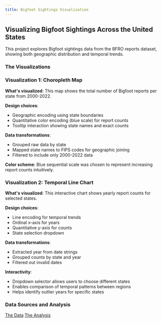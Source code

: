```yaml
---
title: Bigfoot Sightings Visualization
---
```


<!-- Load Vega libraries required for vegachart rendering -->
<script src="https://cdn.jsdelivr.net/npm/vega@5"></script>
<script src="https://cdn.jsdelivr.net/npm/vega-lite@5"></script>
<script src="https://cdn.jsdelivr.net/npm/vega-embed@6"></script>

<!-- Custom script to embed the charts -->
<script>
document.addEventListener('DOMContentLoaded', function() {
  var charts = document.getElementsByTagName('vegachart');
  Array.from(charts).forEach(function(chartElem) {
    var schemaURL = chartElem.getAttribute('schema-url');
    vegaEmbed(chartElem, schemaURL, {actions: false}).catch(console.error);
  });
});
</script>

## Visualizing Bigfoot Sightings Across the United States

This project explores Bigfoot sightings data from the BFRO reports dataset, showing both geographic distribution and temporal trends.

### The Visualizations

<div class="grid">
    <div class="cell">
        <vegachart schema-url="/hw5.1/choropleth.json"></vegachart>
    </div>
    <div class="cell">
        <vegachart schema-url="/hw5.1/line_chart.json"></vegachart>
    </div>
</div>

### Visualization 1: Choropleth Map

**What's visualized**: This map shows the total number of Bigfoot reports per state from 2000-2022. 

**Design choices**: 
- Geographic encoding using state boundaries
- Quantitative color encoding (blue scale) for report counts
- Tooltip interaction showing state names and exact counts

**Data transformations**:
- Grouped raw data by state
- Mapped state names to FIPS codes for geographic joining
- Filtered to include only 2000-2022 data

**Color scheme**: Blue sequential scale was chosen to represent increasing report counts intuitively.

### Visualization 2: Temporal Line Chart

**What's visualized**: This interactive chart shows yearly report counts for selected states.

**Design choices**: 
- Line encoding for temporal trends
- Ordinal x-axis for years
- Quantitative y-axis for counts
- State selection dropdown

**Data transformations**:
- Extracted year from date strings
- Grouped counts by state and year
- Filtered out invalid dates

**Interactivity**: 
- Dropdown selector allows users to choose different states
- Enables comparison of temporal patterns between regions
- Helps identify outlier years for specific states

### Data Sources and Analysis

<a class="button" href="https://raw.githubusercontent.com/UIUC-iSchool-DataViz/is445_data/main/bfro_reports_fall2022.csv" target="_blank">The Data</a>
<a class="button" href="https://github.com/yourusername/yourrepo/blob/main/hw5.1_analysis.ipynb" target="_blank">The Analysis</a>